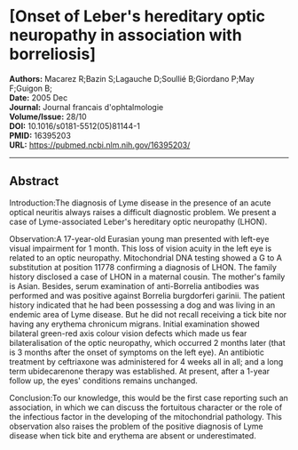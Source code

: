# [Onset of Leber's hereditary optic neuropathy in association with borreliosis]

**Authors:** Macarez R;Bazin S;Lagauche D;Soullié B;Giordano P;May F;Guigon B;  
**Date:** 2005 Dec  
**Journal:** Journal francais d'ophtalmologie  
**Volume/Issue:** 28/10  
**DOI:** 10.1016/s0181-5512(05)81144-1  
**PMID:** 16395203  
**URL:** https://pubmed.ncbi.nlm.nih.gov/16395203/

---

## Abstract

Introduction:The diagnosis of Lyme disease in the presence of an acute optical neuritis always raises a difficult diagnostic problem. We present a case of Lyme-associated Leber's hereditary optic neuropathy (LHON).

Observation:A 17-year-old Eurasian young man presented with left-eye visual impairment for 1 month. This loss of vision acuity in the left eye is related to an optic neuropathy. Mitochondrial DNA testing showed a G to A substitution at position 11778 confirming a diagnosis of LHON. The family history disclosed a case of LHON in a maternal cousin. The mother's family is Asian. Besides, serum examination of anti-Borrelia antibodies was performed and was positive against Borrelia burgdorferi garinii. The patient history indicated that he had been possessing a dog and was living in an endemic area of Lyme disease. But he did not recall receiving a tick bite nor having any erythema chronicum migrans. Initial examination showed bilateral green-red axis colour vision defects which made us fear bilateralisation of the optic neuropathy, which occurred 2 months later (that is 3 months after the onset of symptoms on the left eye). An antibiotic treatment by ceftriaxone was administered for 4 weeks all in all; and a long term ubidecarenone therapy was established. At present, after a 1-year follow up, the eyes' conditions remains unchanged.

Conclusion:To our knowledge, this would be the first case reporting such an association, in which we can discuss the fortuitous character or the role of the infectious factor in the developing of the mitochondrial pathology. This observation also raises the problem of the positive diagnosis of Lyme disease when tick bite and erythema are absent or underestimated.
